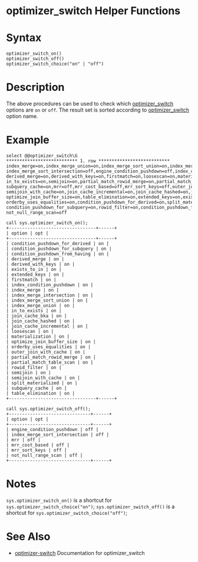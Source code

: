 # optimizer_switch Helper Functions

#

# Syntax

```
optimizer_switch_on()
optimizer_switch_off()
optimizer_switch_choice("on" | "off")
```

#

# Description

The above procedures can be used to check which [optimizer_switch](optimizer_switch-helper-functions.md) options are `on` or `off`.
The result set is sorted according to [optimizer_switch](optimizer_switch-helper-functions.md) option name.

#

# Example

```
select @@optimizer_switch\G
*************************** 1. row ***************************
index_merge=on,index_merge_union=on,index_merge_sort_union=on,index_merge_intersection=on,
index_merge_sort_intersection=off,engine_condition_pushdown=off,index_condition_pushdown=on,
derived_merge=on,derived_with_keys=on,firstmatch=on,loosescan=on,materialization=on,
in_to_exists=on,semijoin=on,partial_match_rowid_merge=on,partial_match_table_scan=on,
subquery_cache=on,mrr=off,mrr_cost_based=off,mrr_sort_keys=off,outer_join_with_cache=on,
semijoin_with_cache=on,join_cache_incremental=on,join_cache_hashed=on,join_cache_bka=on,
optimize_join_buffer_size=on,table_elimination=on,extended_keys=on,exists_to_in=on,
orderby_uses_equalities=on,condition_pushdown_for_derived=on,split_materialized=on,
condition_pushdown_for_subquery=on,rowid_filter=on,condition_pushdown_from_having=on,
not_null_range_scan=off

call sys.optimizer_switch_on();
+---------------------------------+------+
| option | opt |
+---------------------------------+------+
| condition_pushdown_for_derived | on |
| condition_pushdown_for_subquery | on |
| condition_pushdown_from_having | on |
| derived_merge | on |
| derived_with_keys | on |
| exists_to_in | on |
| extended_keys | on |
| firstmatch | on |
| index_condition_pushdown | on |
| index_merge | on |
| index_merge_intersection | on |
| index_merge_sort_union | on |
| index_merge_union | on |
| in_to_exists | on |
| join_cache_bka | on |
| join_cache_hashed | on |
| join_cache_incremental | on |
| loosescan | on |
| materialization | on |
| optimize_join_buffer_size | on |
| orderby_uses_equalities | on |
| outer_join_with_cache | on |
| partial_match_rowid_merge | on |
| partial_match_table_scan | on |
| rowid_filter | on |
| semijoin | on |
| semijoin_with_cache | on |
| split_materialized | on |
| subquery_cache | on |
| table_elimination | on |
+---------------------------------+------+

call sys.optimizer_switch_off();
+-------------------------------+------+
| option | opt |
+-------------------------------+------+
| engine_condition_pushdown | off |
| index_merge_sort_intersection | off |
| mrr | off |
| mrr_cost_based | off |
| mrr_sort_keys | off |
| not_null_range_scan | off |
+-------------------------------+------+
```

#

# Notes

`sys.optimizer_switch_on()` is a shortcut for `sys.optimizer_switch_choice("on")`;
`sys.optimizer_switch_off()` is a shortcut for `sys.optimizer_switch_choice("off")`;

#

# See Also

* [optimizer-switch](../../../../../../../server-usage/replication-cluster-multi-master/optimization-and-tuning/query-optimizations/optimizer-switch.md) Documentation for optimizer_switch